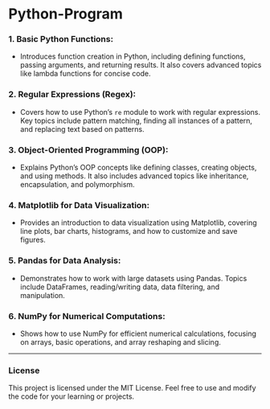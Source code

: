 # Python-Program

### 1. **Basic Python Functions**:
   - Introduces function creation in Python, including defining functions, passing arguments, and returning results. It also covers advanced topics like lambda functions for concise code.

### 2. **Regular Expressions (Regex)**:
   - Covers how to use Python’s `re` module to work with regular expressions. Key topics include pattern matching, finding all instances of a pattern, and replacing text based on patterns.

### 3. **Object-Oriented Programming (OOP)**:
   - Explains Python’s OOP concepts like defining classes, creating objects, and using methods. It also includes advanced topics like inheritance, encapsulation, and polymorphism.

### 4. **Matplotlib for Data Visualization**:
   - Provides an introduction to data visualization using Matplotlib, covering line plots, bar charts, histograms, and how to customize and save figures.

### 5. **Pandas for Data Analysis**:
   - Demonstrates how to work with large datasets using Pandas. Topics include DataFrames, reading/writing data, data filtering, and manipulation.

### 6. **NumPy for Numerical Computations**:
   - Shows how to use NumPy for efficient numerical calculations, focusing on arrays, basic operations, and array reshaping and slicing.

---

### License
This project is licensed under the MIT License. Feel free to use and modify the code for your learning or projects.
